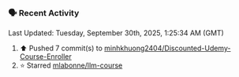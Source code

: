 ### 🗣 Recent Activity

<!--RECENT_ACTIVITY:last_update-->
Last Updated: Tuesday, September 30th, 2025, 1:25:34 AM (GMT)
<!--RECENT_ACTIVITY:last_update_end-->
<!--RECENT_ACTIVITY:start-->
1. ⬆️ Pushed 7 commit(s) to [minhkhuong2404/Discounted-Udemy-Course-Enroller](https://github.com/minhkhuong2404/Discounted-Udemy-Course-Enroller)<br>
2. ⭐ Starred [mlabonne/llm-course](https://github.com/mlabonne/llm-course)<br>
<!--RECENT_ACTIVITY:end-->
